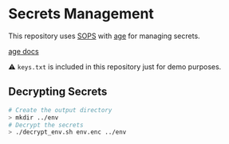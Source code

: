 # Secrets Management

This repository uses [SOPS](https://github.com/mozilla/sops) with [age](https://github.com/mozilla/sops#encrypting-using-age) for managing secrets.

[age docs](https://age-encryption.org/)

⚠️ `keys.txt` is included in this repository just for demo purposes.

## Decrypting Secrets

```bash
# Create the output directory
> mkdir ../env
# Decrypt the secrets
> ./decrypt_env.sh env.enc ../env
```
